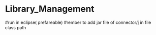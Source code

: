 # Library_Management
#run in eclipse( prefareable)
#rember to add jar file of connector/j in file class path
